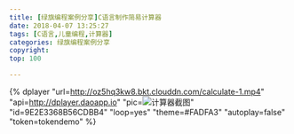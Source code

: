 ```yaml
---
title: [绿旗编程案例分享]C语言制作简易计算器
date: 2018-04-07 13:25:27
tags: [C语言,儿童编程,计算器]
categories: 绿旗编程案例分享
copyright:
top: 100

---
```



{% dplayer "url=http://oz5hq3kw8.bkt.clouddn.com/calculate-1.mp4" "api=http://dplayer.daoapp.io" "pic=![计算器截图](计算器截图.png)" "id=9E2E3368B56CDBB4" "loop=yes" "theme=#FADFA3" "autoplay=false" "token=tokendemo" %}

